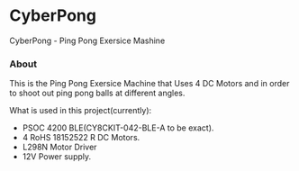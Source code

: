 # CyberPong
CyberPong - Ping Pong Exersice Mashine

### About

This is the Ping Pong Exersice Machine that Uses 4 DC Motors and in order to shoot out ping pong balls at different angles.

What is used in this project(currently):
- PSOC 4200 BLE(CY8CKIT-042-BLE-A to be exact).
- 4 RoHS 18152522 R DC Motors.
- L298N Motor Driver
- 12V Power supply.

